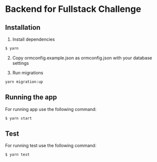 # Backend for Fullstack Challenge


## Installation

1. Install dependencies

```bash
$ yarn
```

2. Copy ormconfig.example.json as ormconfig.json with your database settings

3. Run migrations

```bash
yarn migration:up
```

## Running the app

For running app use the following command:

```bash
$ yarn start
```

## Test

For running test use the following command:

```bash
$ yarn test
```